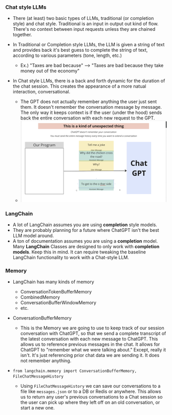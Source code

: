 ### Chat style LLMs

- There (at least) two basic types of LLMs, traditional (or completion style) and chat style. Traditional is an input in output out kind of flow. There's no context between input requests unless they are chained together.

- In Traditional or Completion style LLMs, the LLM is given a string of text and provides back it's best guess to complete the string of text, according to various parameters (tone, length, etc.)

  - Ex.) "Taxes are bad because" --> "Taxes are bad because they take money out of the economy"

- In Chat style LLMs, there is a back and forth dynamic for the duration of the chat session. This creates the appearance of a more natual interaction, conversational.
  - The GPT does not actually remember anything the user just sent them. It doesn't remember the conversation message by message. The only way it keeps context is if the user (under the hood) sends back the entire conversation with each new request to the GPT.
  - ![chat_example](https://raw.githubusercontent.com/kawgh1/intro-gpt-chat/main/images/GPT%20Chat%20Conversation.png)

### LangChain

- A lot of LangChain assumes you are using **completion** style models.
- They are probably planning for a future where ChatGPT isn't the best LLM model around.
- A ton of documentation assumes you are using a **completion** model. Many **LangChain** Classes are designed to only work with **completion models**. Keep this in mind. It can require tweaking the baseline LangChain functionality to work with a Chat-style LLM.

### Memory

- LangChain has many kinds of memory

  - ConversationTokenBufferMemory
  - CombinedMemory
  - ConversationBufferWindowMemory
  - etc.

- ConversationBufferMemory

  - This is the Memory we are going to use to keep track of our session conversation with ChatGPT, so that we send a complete transcript of the latest conversation with each new message to ChatGPT. This allows us to reference previous messages in the chat. It allows for ChatGPT to "remember what we were talking about." Except, really it isn't. It's just referencing prior chat data we are sending it. It does not remember anything.

- `from langchain.memory import ConversationBufferMemory, FileChatMessageHistory`
  - Using `FileChatMessageHistory` we can save our conversations to a file like `messages.json` or to a DB or Redis or anywhere. This allows us to return any user's previous conversations to a Chat session so the user can pick up where they left off on an old conversation, or start a new one.
